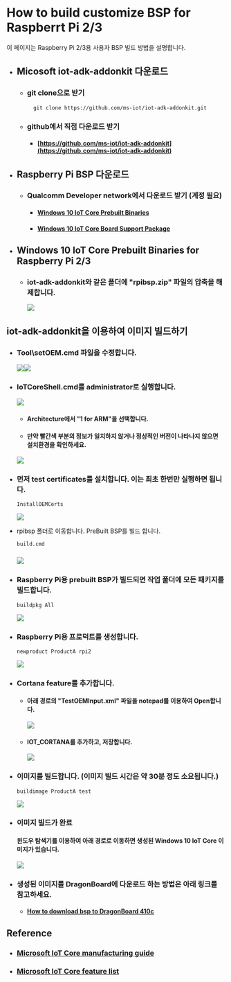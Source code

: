 # How to build customize BSP for Raspberrt Pi 2/3

이 페이지는 Raspberry Pi 2/3용 사용자 BSP 빌드 방법을 설명합니다.

* ## Micosoft iot-adk-addonkit 다운로드

  * ### git clone으로 받기

    ```
      git clone https://github.com/ms-iot/iot-adk-addonkit.git
    ```
  * ### github에서 직접 다운로드 받기

    * #### [https://github.com/ms-iot/iot-adk-addonkit](https://github.com/ms-iot/iot-adk-addonkit)
* ## Raspberry Pi BSP 다운로드

  * ### Qualcomm Developer network에서 다운로드 받기 \(계정 필요\)

    * #### [Windows 10 IoT Core Prebuilt Binaries](https://github.com/ms-iot/iot-adk-addonkit/releases/download/RPiBSP/rpibsp.zip)
    * #### [Windows 10 IoT Core Board Support Package](https://github.com/ms-iot/bsp)
* ## Windows 10 IoT Core Prebuilt Binaries for Raspberry Pi 2/3

  * ### iot-adk-addonkit와 같은 폴더에 "rpibsp.zip" 파일의 압축을 해제합니다.

    ![](/assets/rpi3_bsp_build_step_1.png)

## iot-adk-addonkit을 이용하여 이미지 빌드하기

* ### Tool\setOEM.cmd 파일을 수정합니다.

  ![](/assets/rpi3_bsp_build_step_2.png)![](/assets/rpi3_bsp_build_step_3.png)

* ### IoTCoreShell.cmd를 administrator로 실행합니다.

  ![](/assets/rpi3_bsp_build_step_4.png)

  * #### Architecture에서 "1 for ARM"을 선택합니다.
  * #### 만약 빨간색 부분의 정보가 일치하지 않거나 정상적인 버전이 나타나지 않으면 설치환경을 확인하세요.

  ![](/assets/rpi3_bsp_build_step_5.png)

* ### 먼저 test certificates를 설치합니다. 이는 최초 한번만 실행하면 됩니다.

  ```
  InstallOEMCerts
  ```

  ![](/assets/rpi3_bsp_build_step_6.png)

* rpibsp 폴더로 이동합니다. PreBuilt BSP를 빌드 합니다.

  ```
  build.cmd
  ```

  ### ![](/assets/rpi3_bsp_build_step_7.png)

* ### Raspberry Pi용 prebuilt BSP가 빌드되면 작업 풀더에 모든 패키지를 빌드합니다.

  ```
  buildpkg All
  ```

  ![](/assets/rpi3_bsp_build_step_8.png)

* ### Raspberry Pi용 프로덕트를 생성합니다.

  ```
  newproduct ProductA rpi2
  ```

  ![](/assets/rpi3_bsp_build_step_9.png)

* ### Cortana feature를 추가합니다.

  * #### 아래 경로의 "TestOEMInput.xml" 파일을 notepad를 이용하여 Open합니다.

    ![](/assets/rpi3_bsp_build_cortana_step_1.png)

  * #### IOT\_CORTANA를 추가하고, 저장합니다.

    ![](/assets/rpi3_bsp_build_cortana_step_2.png)
    
* ### 이미지를 빌드합니다. \(이미지 빌드 시간은 약 30분 정도 소요됩니다.\)

    ```
    buildimage ProductA test
    ```
  
    ![](/assets/rpi3_bsp_build_step_10.png)

* ### 이미지 빌드가 완료

    #### 윈도우 탐색기를 이용하여 아래 경로로 이동하면 생성된 Windows 10 IoT Core 이미지가 있습니다.

    ![](/assets/rpi3_bsp_build_step_11.png)

* ### 생성된 이미지를 DragonBoard에 다운로드 하는 방법은 아래 링크를 참고하세요.

    * #### [How to download bsp to DragonBoard 410c](../how-to-download-binary.md)

## Reference

* ### [Microsoft IoT Core manufacturing guide](https://docs.microsoft.com/ko-kr/windows-hardware/manufacture/iot/create-a-basic-image?f=255&MSPPError=-2147217396.)
* ### [Microsoft IoT Core feature list](https://inslab.jira.com/wiki/spaces/CWD/pages/190873601/IoT+Core+feature+list)




